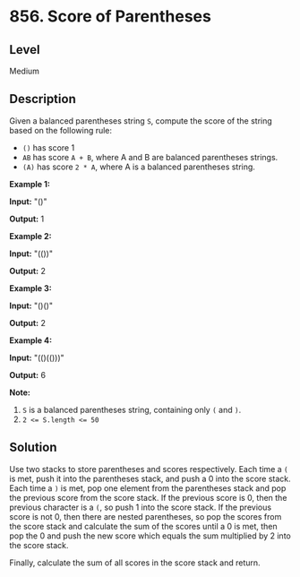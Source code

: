 # 856. Score of Parentheses
## Level
Medium

## Description
Given a balanced parentheses string `S`, compute the score of the string based on the following rule:

* `()` has score 1
* `AB` has score `A + B`, where A and B are balanced parentheses strings.
* `(A)` has score `2 * A`, where A is a balanced parentheses string.

**Example 1:**

**Input:** "()"

**Output:** 1

**Example 2:**

**Input:** "(())"

**Output:** 2

**Example 3:**

**Input:** "()()"

**Output:** 2

**Example 4:**

**Input:** "(()(()))"

**Output:** 6

**Note:**

1. `S` is a balanced parentheses string, containing only `(` and `)`.
2. `2 <= S.length <= 50`

## Solution
Use two stacks to store parentheses and scores respectively. Each time a `(` is met, push it into the parentheses stack, and push a 0 into the score stack. Each time a `)` is met, pop one element from the parentheses stack and pop the previous score from the score stack. If the previous score is 0, then the previous character is a `(`, so push 1 into the score stack. If the previous score is not 0, then there are nested parentheses, so pop the scores from the score stack and calculate the sum of the scores until a 0 is met, then pop the 0 and push the new score which equals the sum multiplied by 2 into the score stack.

Finally, calculate the sum of all scores in the score stack and return.

